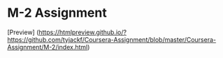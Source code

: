 # M-2 Assignment
[Preview] (https://htmlpreview.github.io/?https://github.com/tyjackf/Coursera-Assignment/blob/master/Coursera-Assignment/M-2/index.html)